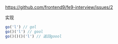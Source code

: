 https://github.com/frontend9/fe9-interview/issues/2

实现

```js
go('l') // gol
go()('l') // gool
go()()()('l') // 返回goool
```

